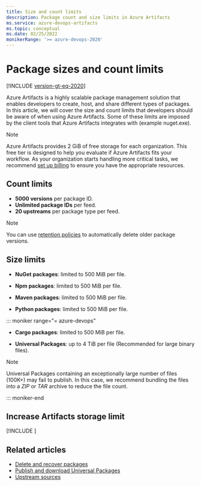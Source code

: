 ```yaml
---
title: Size and count limits
description: Package count and size limits in Azure Artifacts 
ms.service: azure-devops-artifacts
ms.topic: conceptual
ms.date: 02/25/2022
monikerRange: '>= azure-devops-2020'
---
```


# Package sizes and count limits

[!INCLUDE [version-gt-eq-2020](../../includes/version-gt-eq-2020.md)]

Azure Artifacts is a highly scalable package management solution that enables developers to create, host, and share different types of packages. In this article, we will cover the size and count limits that developers should be aware of when using Azure Artifacts. Some of these limits are imposed by the client tools that Azure Artifacts integrates with (example nuget.exe).

> [!NOTE]
> Azure Artifacts provides 2 GiB of free storage for each organization. This free tier is designed to help you evaluate if Azure Artifacts fits your workflow. As your organization starts handling more critical tasks, we recommend [set up billing](../../organizations/billing/set-up-billing-for-your-organization-vs.md#set-up-billing) to ensure you have the appropriate resources.

## Count limits

- **5000 versions** per package ID.
- **Unlimited package IDs** per feed.
- **20 upstreams** per package type per feed.

> [!NOTE]
> You can use [retention policies](../how-to/delete-and-recover-packages.md#delete-packages-automatically-with-retention-policies) to automatically delete older package versions.

## Size limits

- **NuGet packages**: limited to 500 MiB per file.

- **Npm packages**: limited to 500 MiB per file.

- **Maven packages**: limited to 500 MiB per file.

- **Python packages**: limited to 500 MiB per file.

::: moniker range="= azure-devops" 
- **Cargo packages**: limited to 500 MiB per file.

- **Universal Packages**: up to 4 TiB per file (Recommended for large binary files).

> [!NOTE]
> Universal Packages containing an exceptionally large number of files (100K+) may fail to publish. In this case, we recommend bundling the files into a *ZIP* or *TAR* archive to reduce the file count.

::: moniker-end

## Increase Artifacts storage limit 

[!INCLUDE [](../includes/increase-storage-limit.md)]

## Related articles

- [Delete and recover packages](../how-to/delete-and-recover-packages.md)
- [Publish and download Universal Packages](../quickstarts/universal-packages.md)
- [Upstream sources](../tutorials/protect-oss-packages-with-upstream-sources.md)
